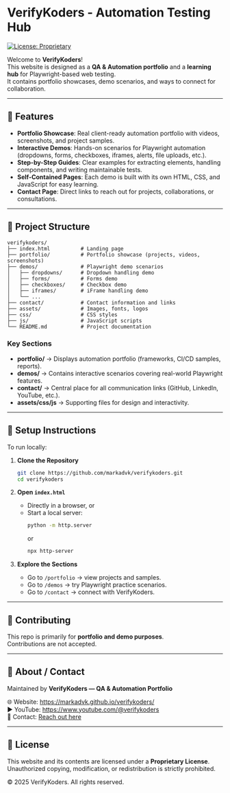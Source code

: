 # VerifyKoders - Automation Testing Hub

[![License: Proprietary](https://img.shields.io/badge/License-Proprietary-red.svg)](./LICENSE)

Welcome to **VerifyKoders**!  
This website is designed as a **QA & Automation portfolio** and a **learning hub** for Playwright-based web testing.  
It contains portfolio showcases, demo scenarios, and ways to connect for collaboration.

---

## 🌟 Features

- **Portfolio Showcase**: Real client-ready automation portfolio with videos, screenshots, and project samples.  
- **Interactive Demos**: Hands-on scenarios for Playwright automation (dropdowns, forms, checkboxes, iframes, alerts, file uploads, etc.).  
- **Step-by-Step Guides**: Clear examples for extracting elements, handling components, and writing maintainable tests.  
- **Self-Contained Pages**: Each demo is built with its own HTML, CSS, and JavaScript for easy learning.  
- **Contact Page**: Direct links to reach out for projects, collaborations, or consultations.

---

## 📂 Project Structure

```
verifykoders/
├── index.html          # Landing page
├── portfolio/          # Portfolio showcase (projects, videos, screenshots)
├── demos/              # Playwright demo scenarios
│   ├── dropdowns/      # Dropdown handling demo
│   ├── forms/          # Forms demo
│   ├── checkboxes/     # Checkbox demo
│   ├── iframes/        # iFrame handling demo
│   └── ...
├── contact/            # Contact information and links
├── assets/             # Images, fonts, logos
├── css/                # CSS styles
├── js/                 # JavaScript scripts
└── README.md           # Project documentation
```

### Key Sections

- **portfolio/** → Displays automation portfolio (frameworks, CI/CD samples, reports).  
- **demos/** → Contains interactive scenarios covering real-world Playwright features.  
- **contact/** → Central place for all communication links (GitHub, LinkedIn, YouTube, etc.).  
- **assets/css/js** → Supporting files for design and interactivity.

---

## 🚀 Setup Instructions

To run locally:

1. **Clone the Repository**

   ```bash
   git clone https://github.com/markadvk/verifykoders.git
   cd verifykoders
   ```

2. **Open `index.html`**

   - Directly in a browser, or  
   - Start a local server:  
     ```bash
     python -m http.server
     ```  
     or  
     ```bash
     npx http-server
     ```

3. **Explore the Sections**

   - Go to `/portfolio` → view projects and samples.  
   - Go to `/demos` → try Playwright practice scenarios.  
   - Go to `/contact` → connect with VerifyKoders.

---

## 🤝 Contributing

This repo is primarily for **portfolio and demo purposes**.  
Contributions are not accepted.

---

## 🔖 About / Contact

Maintained by **VerifyKoders — QA & Automation Portfolio**

🌐 Website: https://markadvk.github.io/verifykoders/  
▶️ YouTube: https://www.youtube.com/@verifykoders  
📩 Contact: [Reach out here](https://markadvk.github.io/verifykoders/contact/)

---

## 📜 License

This website and its contents are licensed under a **Proprietary License**.  
Unauthorized copying, modification, or redistribution is strictly prohibited.

© 2025 VerifyKoders. All rights reserved.